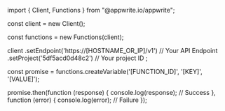 import { Client, Functions } from "@appwrite.io/appwrite";

const client = new Client();

const functions = new Functions(client);

client
    .setEndpoint('https://[HOSTNAME_OR_IP]/v1') // Your API Endpoint
    .setProject('5df5acd0d48c2') // Your project ID
;

const promise = functions.createVariable('[FUNCTION_ID]', '[KEY]', '[VALUE]');

promise.then(function (response) {
    console.log(response); // Success
}, function (error) {
    console.log(error); // Failure
});